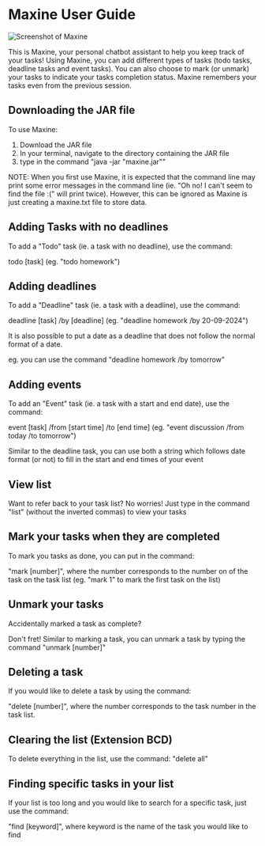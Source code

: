 # Maxine User Guide

![Screenshot of Maxine](https://github.com/user-attachments/assets/09a5794a-2066-4931-97a1-349e379afd46)



This is Maxine, your personal chatbot assistant to help you keep track of your tasks!
Using Maxine, you can add different types of tasks (todo tasks, deadline tasks and event tasks).
You can also choose to mark (or unmark) your tasks to indicate your tasks completion status.
Maxine remembers your tasks even from the previous session.

## Downloading the JAR file

To use Maxine:

1. Download the JAR file
2. In your terminal, navigate to the directory containing the JAR file
3. type in the command "java -jar "maxine.jar""

NOTE: When you first use Maxine, it is expected that the command line
may print some error messages in the command line
(ie. "Oh no! I can't seem to find the file :(" will print twice).
However, this can be ignored as Maxine is just creating a maxine.txt file to
store data.

## Adding Tasks with no deadlines

To add a "Todo" task (ie. a task with no deadline), use the command:

todo [task] (eg. "todo homework")

## Adding deadlines

To add a "Deadline" task (ie. a task with a deadline), use the command:

deadline [task] /by [deadline] (eg. "deadline homework /by 20-09-2024")

It is also possible to put a date as a deadline that does not follow the normal format of a date.

eg. you can use the command "deadline homework /by tomorrow"

## Adding events

To add an "Event" task (ie. a task with a start and end date), use the command:

event [task] /from [start time] /to [end time] (eg. "event discussion /from today /to tomorrow")

Similar to the deadline task, you can use both a string which follows date format (or not)
to fill in the start and end times of your event

## View list

Want to refer back to your task list? 
No worries! Just type in the command "list" (without the inverted commas) to view your tasks

## Mark your tasks when they are completed

To mark you tasks as done, you can put in the command:

"mark [number]", where the number corresponds to the number on of the task on the task list
(eg. "mark 1" to mark the first task on the list)

## Unmark your tasks

Accidentally marked a task as complete?

Don't fret! Similar to marking a task, you can unmark a task by typing the command "unmark [number]"

## Deleting a task

If you would like to delete a task by using the command:

"delete [number]", where the number corresponds to the task number in the task list.

## Clearing the list (Extension BCD)

To delete everything in the list, use the command: "delete all"

## Finding specific tasks in your list

If your list is too long and you would like to search for a specific task, just use the command:

"find [keyword]", where keyword is the name of the task you would like to find
